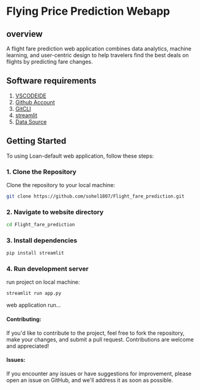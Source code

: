 # Flying Price Prediction Webapp
## overview
A flight fare prediction web application combines data analytics, machine learning, and user-centric design to help travelers find the best deals on flights by predicting fare changes.

## Software requirements
1. [VSCODEIDE](https://code.visualstudio.com/)
2. [Github Account](https://github.com/)
3. [GitCLI](https://git-scm.com/downloads)
4. [streamlit](https://streamlit.io/cloud)
5. [Data Source](https://www.kaggle.com/)

 
## Getting Started

To using Loan-default web application, follow these steps:

### 1. Clone the Repository
Clone the repository to your local machine:

```bash
git clone https://github.com/sohel1807/Flight_fare_prediction.git
```
### 2. Navigate to website directory

```bash
cd Flight_fare_prediction
```
### 3. Install dependencies

```bash
pip install streamlit
```
### 4. Run development server
run project on local machine:

```bash
streamlit run app.py
```
web application run...

#### Contributing:

If you'd like to contribute to the project, feel free to fork the repository, make your changes, and submit a pull request. Contributions are welcome and appreciated!

#### Issues:

If you encounter any issues or have suggestions for improvement, please open an issue on GitHub, and we'll address it as soon as possible.

